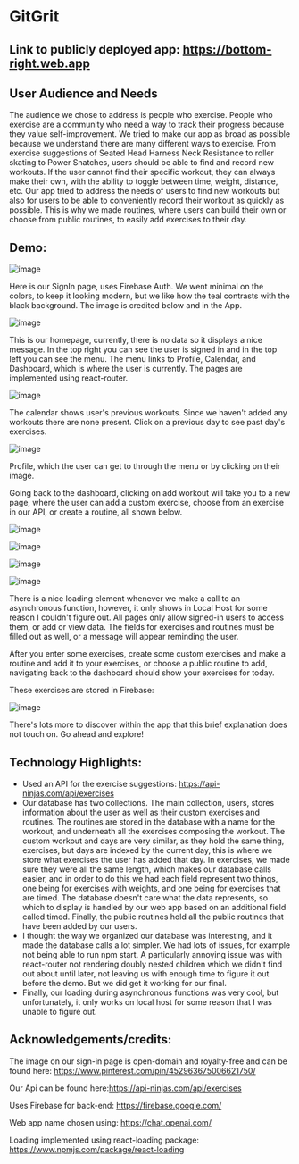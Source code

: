 # GitGrit

## Link to publicly deployed app: https://bottom-right.web.app

## User Audience and Needs

The audience we chose to address is people who exercise. People who exercise are a community who need a way to track their progress because they value self-improvement. We tried to make our app as broad as possible because we understand there are many different ways to exercise. From exercise suggestions of Seated Head Harness Neck Resistance to roller skating to Power Snatches, users should be able to find and record new workouts. If the user cannot find their specific workout, they can always make their own, with the ability to toggle between time, weight, distance, etc. Our app tried to address the needs of users to find new workouts but also for users to be able to conveniently record their workout as quickly as possible. This is why we made routines, where users can build their own or choose from public routines, to easily add exercises to their day.

## Demo:

![image](https://github.com/lmu-cmsi2021-fall2023/your-own-bottom-right/assets/112523802/e991a72c-9f02-443d-8c53-d05a5ae8af65)

Here is our SignIn page, uses Firebase Auth. We went minimal on the colors, to keep it looking modern, but we like how the teal contrasts with the black background. The image is credited below and in the App.

![image](https://github.com/lmu-cmsi2021-fall2023/your-own-bottom-right/assets/112523802/e110ccd3-312e-41ec-a3b3-a63879048b74)

This is our homepage, currently, there is no data so it displays a nice message. In the top right you can see the user is signed in and in the top left you can see the menu. The menu links to Profile, Calendar, and Dashboard, which is where the user is currently. The pages are implemented using react-router.

![image](https://github.com/lmu-cmsi2021-fall2023/your-own-bottom-right/assets/112523802/fae2bf83-ee1f-4ceb-9423-fb41db333f6e)

The calendar shows user's previous workouts. Since we haven't added any workouts there are none present. Click on a previous day to see past day's exercises.

![image](https://github.com/lmu-cmsi2021-fall2023/your-own-bottom-right/assets/112523802/e6197c42-0a84-4df8-ae16-51d932f616cb)

Profile, which the user can get to through the menu or by clicking on their image.

Going back to the dashboard, clicking on add workout will take you to a new page, where the user can add a custom exercise, choose from an exercise in our API, or create a routine, all shown below.

![image](https://github.com/lmu-cmsi2021-fall2023/your-own-bottom-right/assets/112523802/fe800521-3c1c-49a8-8e7e-bc34bf971a02)

![image](https://github.com/lmu-cmsi2021-fall2023/your-own-bottom-right/assets/112523802/2614225e-0d0d-45d3-bd4d-775478ca884e)

![image](https://github.com/lmu-cmsi2021-fall2023/your-own-bottom-right/assets/112523802/64dea21a-ba08-48db-8fff-ab44aa12a500)

![image](https://github.com/lmu-cmsi2021-fall2023/your-own-bottom-right/assets/112523802/c9c73154-1759-4f4e-aedb-09711b83bfcb)


There is a nice loading element whenever we make a call to an asynchronous function, however, it only shows in Local Host for some reason I couldn't figure out. All pages only allow signed-in users to access them, or add or view data. The fields for exercises and routines must be filled out as well, or a message will appear reminding the user.

After you enter some exercises, create some custom exercises and make a routine and add it to your exercises, or choose a public routine to add, navigating back to the dashboard should show your exercises for today.

These exercises are stored in Firebase:

![image](https://github.com/lmu-cmsi2021-fall2023/your-own-bottom-right/assets/112523802/844e764e-5f08-4da3-b464-5f59c27a0afc)

There's lots more to discover within the app that this brief explanation does not touch on. Go ahead and explore!


## Technology Highlights:

- Used an API for the exercise suggestions: https://api-ninjas.com/api/exercises
- Our database has two collections. The main collection, users, stores information about the user as well as their custom exercises and routines. The routines are stored in the database with a name for the workout, and underneath all the exercises composing the workout. The custom workout and days are very similar, as they hold the same thing, exercises, but days are indexed by the current day, this is where we store what exercises the user has added that day. In exercises, we made sure they were all the same length, which makes our database calls easier, and in order to do this we had each field represent two things, one being for exercises with weights, and one being for exercises that are timed. The database doesn't care what the data represents, so which to display is handled by our web app based on an additional field called timed. Finally, the public routines hold all the public routines that have been added by our users. 
- I thought the way we organized our database was interesting, and it made the database calls a lot simpler. We had lots of issues, for example not being able to run npm start. A particularly annoying issue was with react-router not rendering doubly nested children which we didn't find out about until later, not leaving us with enough time to figure it out before the demo. But we did get it working for our final.
- Finally, our loading during asynchronous functions was very cool, but unfortunately, it only works on local host for some reason that I was unable to figure out.

## Acknowledgements/credits:

The image on our sign-in page is open-domain and royalty-free and can be found here:
https://www.pinterest.com/pin/452963675006621750/

Our Api can be found here:https://api-ninjas.com/api/exercises

Uses Firebase for back-end: https://firebase.google.com/

Web app name chosen using: https://chat.openai.com/

Loading implemented using react-loading package: https://www.npmjs.com/package/react-loading
